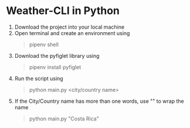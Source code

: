 # Weather-CLI in Python

1. Download the project into your local machine
2. Open terminal and create an environment using
   > pipenv shell
3. Download the pyfiglet library using
   > pipenv install pyfiglet
4. Run the script using
   > python main.py <city/country name>
5. If the City/Country name has more than one words, use "" to wrap the name
   > python main.py "Costa Rica"

